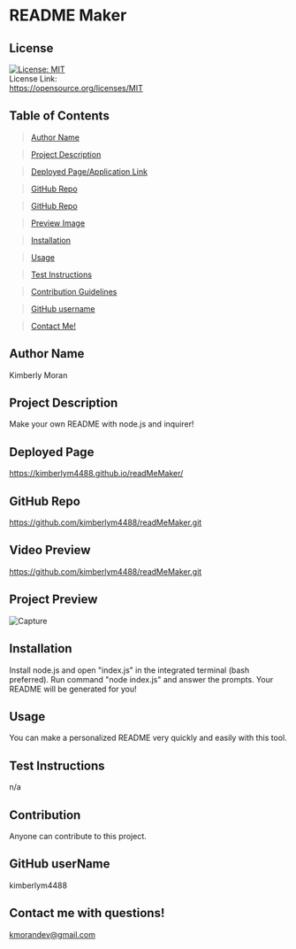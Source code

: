 
# README Maker

## License
[![License: MIT](https://img.shields.io/badge/License-MIT-yellow.svg)](https://opensource.org/licenses/MIT)<br> License Link:<br>  https://opensource.org/licenses/MIT

## Table of Contents
>[Author Name](#author-name) 

>[Project Description](#project-description)

>[Deployed Page/Application Link](#deployed-page) 

>[GitHub Repo](#github-repo) 

>[GitHub Repo](#video-preview) 

>[Preview Image](#preview)

>[Installation](#installation)

>[Usage](#usage)

>[Test Instructions](#test-instructions)

>[Contribution Guidelines](#contribution)

>[GitHub username](#github-username)

>[Contact Me!](#contact-me-with-questions!)

## Author Name
Kimberly Moran

## Project Description
Make your own README with node.js and inquirer!

## Deployed Page
https://kimberlym4488.github.io/readMeMaker/

## GitHub Repo
https://github.com/kimberlym4488/readMeMaker.git

## Video Preview
https://github.com/kimberlym4488/readMeMaker.git

## Project Preview
![Capture](https://user-images.githubusercontent.com/92805933/148717625-eebc99d6-989e-40c4-9ba0-fa73b7b663cd.PNG)

## Installation
Install node.js and open "index.js" in the integrated terminal (bash preferred). Run command "node index.js" and answer the prompts. Your README will be generated for you!

## Usage
You can make a personalized README very quickly and easily with this tool.

## Test Instructions
n/a

## Contribution
Anyone can contribute to this project.

## GitHub userName
kimberlym4488

## Contact me with questions!
kmorandev@gmail.com

